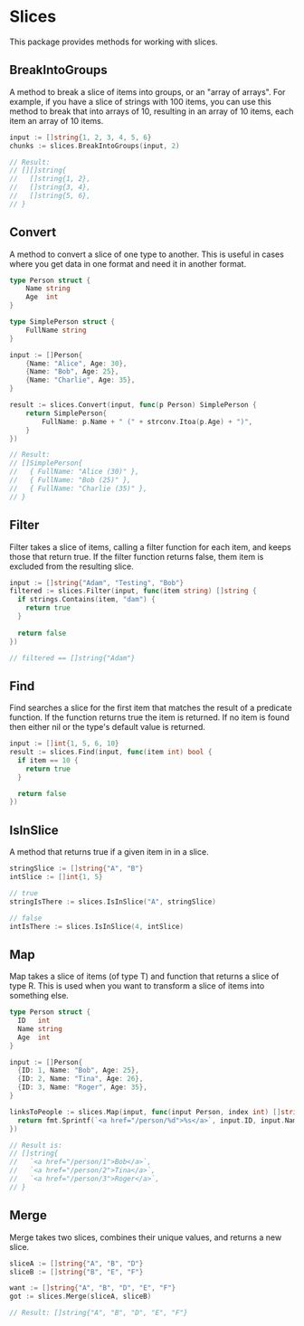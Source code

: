 # Slices

This package provides methods for working with slices.

## BreakIntoGroups

A method to break a slice of items into groups, or an "array of arrays". For example, if you have a slice of strings with 100 items, you can use this method to break that into arrays of 10, resulting in an array of 10 items, each item an array of 10 items.

```go
input := []string{1, 2, 3, 4, 5, 6}
chunks := slices.BreakIntoGroups(input, 2)

// Result:
// [][]string{
//   []string{1, 2},
//   []string{3, 4},
//   []string{5, 6},
// }
```

## Convert

A method to convert a slice of one type to another. This is useful in cases where you get data in one format and need it in another format.

```go
type Person struct {
	Name string
	Age  int
}

type SimplePerson struct {
	FullName string
}

input := []Person{
	{Name: "Alice", Age: 30},
	{Name: "Bob", Age: 25},
	{Name: "Charlie", Age: 35},
}

result := slices.Convert(input, func(p Person) SimplePerson {
	return SimplePerson{
		FullName: p.Name + " (" + strconv.Itoa(p.Age) + ")",
	}
})

// Result:
// []SimplePerson{
//   { FullName: "Alice (30)" },
//   { FullName: "Bob (25)" },
//   { FullName: "Charlie (35)" },
// }
```

## Filter

Filter takes a slice of items, calling a filter function for each item, and keeps those that return true. If the filter function returns false, them item is excluded from the resulting slice.

```go
input := []string{"Adam", "Testing", "Bob"}
filtered := slices.Filter(input, func(item string) []string {
  if strings.Contains(item, "dam") {
    return true
  }
  
  return false
})

// filtered == []string{"Adam"}
```

## Find

Find searches a slice for the first item that matches the result of a predicate function. If the function returns true the item is returned. If no item is found then either nil or the type's default value is returned.

```go
input := []int{1, 5, 6, 10}
result := slices.Find(input, func(item int) bool {
  if item == 10 {
    return true
  }

  return false
})
```

## IsInSlice

A method that returns true if a given item in in a slice.

```go
stringSlice := []string{"A", "B"}
intSlice := []int{1, 5}

// true
stringIsThere := slices.IsInSlice("A", stringSlice)

// false
intIsThere := slices.IsInSlice(4, intSlice)
```

## Map

Map takes a slice of items (of type T) and function that returns a slice of type R. This is used when you want to transform a slice of items into something else.

```go
type Person struct {
  ID   int
  Name string
  Age  int
}

input := []Person{
  {ID: 1, Name: "Bob", Age: 25},
  {ID: 2, Name: "Tina", Age: 26},
  {ID: 3, Name: "Roger", Age: 35},
}

linksToPeople := slices.Map(input, func(input Person, index int) []string {
  return fmt.Sprintf(`<a href="/person/%d">%s</a>`, input.ID, input.Name)
})

// Result is:
// []string{
//   `<a href="/person/1">Bob</a>`,
//   `<a href="/person/2">Tina</a>`,
//   `<a href="/person/3">Roger</a>`,
// }
```

## Merge

Merge takes two slices, combines their unique values, and returns a new slice.

```go
sliceA := []string{"A", "B", "D"}
sliceB := []string{"B", "E", "F"}

want := []string{"A", "B", "D", "E", "F"}
got := slices.Merge(sliceA, sliceB)

// Result: []string{"A", "B", "D", "E", "F"}
```
